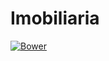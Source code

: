 # Imobiliaria
[![Bower](https://img.shields.io/bower/l/django)](https://github.com/ricardoramospereira/Imobiliaria/blob/main/LICENSE)
